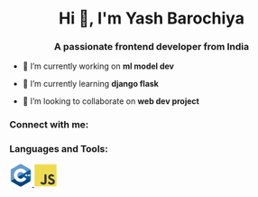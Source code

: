 <h1 align="center">Hi 👋, I'm Yash Barochiya</h1>
<h3 align="center">A passionate frontend developer from India</h3>

- 🔭 I’m currently working on **ml model dev**

- 🌱 I’m currently learning **django flask**

- 👯 I’m looking to collaborate on **web dev project**

<h3 align="left">Connect with me:</h3>
<p align="left">
</p>

<h3 align="left">Languages and Tools:</h3>
<p align="left"> <a href="https://www.w3schools.com/cpp/" target="_blank" rel="noreferrer"> <img src="https://raw.githubusercontent.com/devicons/devicon/master/icons/cplusplus/cplusplus-original.svg" alt="cplusplus" width="40" height="40"/> </a> <a href="https://developer.mozilla.org/en-US/docs/Web/JavaScript" target="_blank" rel="noreferrer"> <img src="https://raw.githubusercontent.com/devicons/devicon/master/icons/javascript/javascript-original.svg" alt="javascript" width="40" height="40"/> </a> </p>
